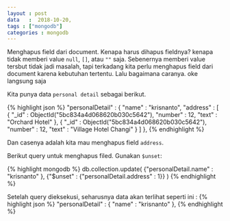 ```yaml
---
layout : post
data   :  2018-10-20,
tags : ["mongodb"]
categories : mongodb
---
```

 
Menghapus field dari document. Kenapa harus dihapus fieldnya? kenapa tidak memberi value
`null`, `[]`, atau `""` saja.
Sebenernya memberi value tersbut tidak jadi masalah, tapi terkadang kita perlu menghapus
field dari document karena kebutuhan tertentu.
Lalu bagaimana caranya. oke langsung saja

Kita punya data `personal detail` sebagai berikut.

{% highlight json %}
"personalDetail" : {
    "name" : "krisnanto",
    "address" : [
        {
            "_id" : ObjectId("5bc834a4d068620b030c5642"),
            "number" : 12,
            "text" : "Orchard Hotel"
        },
        {
            "_id" : ObjectId("5bc834a4d068620b030c5642"),
            "number" : 12,
            "text" : "Village Hotel Changi"
        }
    ]
},
{% endhighlight %}

Dan casenya adalah kita mau menghapus field `address`.

Berikut query untuk menghapus filed. Gunakan `$unset`:

{% highlight mongodb %}
db.collection.update(
   {"personalDetail.name" : "krisnanto" },
   {"$unset" : {"personalDetail.address" : 1}}
)
{% endhighlight %}

Setelah query dieksekusi, seharusnya data akan terlihat seperti ini :
{% highlight json %}
"personalDetail" : {
    "name" : "krisnanto"
},
{% endhighlight %}



